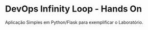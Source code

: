 
# DevOps Infinity Loop - Hands On
Aplicação Simples em Python/Flask para exemplificar o Laboratório.

